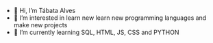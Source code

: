 - 👋 Hi, I’m Tábata Alves
- 👀 I’m interested in learn new learn new programming languages and make new projects
- 🌱 I’m currently learning SQL, HTML, JS, CSS and PYTHON

<!---
tabataalvees/tabataalvees is a ✨ special ✨ repository because its `README.md` (this file) appears on your GitHub profile.
You can click the Preview link to take a look at your changes.
--->

